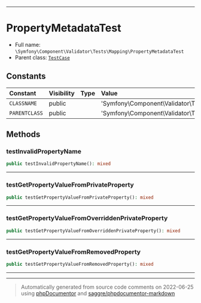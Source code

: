 ***

# PropertyMetadataTest





* Full name: `\Symfony\Component\Validator\Tests\Mapping\PropertyMetadataTest`
* Parent class: [`TestCase`](../../../../../PHPUnit/Framework/TestCase.md)


## Constants

| Constant | Visibility | Type | Value |
|:---------|:-----------|:-----|:------|
|`CLASSNAME`|public| |&#039;Symfony\\Component\\Validator\\Tests\\Fixtures\\Entity&#039;|
|`PARENTCLASS`|public| |&#039;Symfony\\Component\\Validator\\Tests\\Fixtures\\EntityParent&#039;|


## Methods


### testInvalidPropertyName



```php
public testInvalidPropertyName(): mixed
```











***

### testGetPropertyValueFromPrivateProperty



```php
public testGetPropertyValueFromPrivateProperty(): mixed
```











***

### testGetPropertyValueFromOverriddenPrivateProperty



```php
public testGetPropertyValueFromOverriddenPrivateProperty(): mixed
```











***

### testGetPropertyValueFromRemovedProperty



```php
public testGetPropertyValueFromRemovedProperty(): mixed
```











***


***
> Automatically generated from source code comments on 2022-06-25 using [phpDocumentor](http://www.phpdoc.org/) and [saggre/phpdocumentor-markdown](https://github.com/Saggre/phpDocumentor-markdown)
